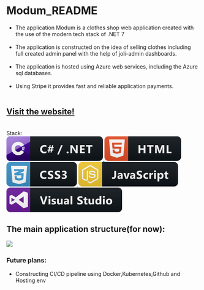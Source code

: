 # Modum_README
<ul>
<li>The application Modum is a clothes shop web application created with the use of the modern tech stack of .NET 7</li><br>
<li>The application is constructed on the idea of selling clothes including full created admin panel with the help of joli-admin dashboards.</li><br>
<li>The application is hosted using Azure web services, including the Azure sql databases.</li><br>
<li>Using Stripe it provides fast and reliable application payments.</li><br>
</ul>

<h2><a href="https://modum.azurewebsites.net/" target="_blank">Visit the website!</a></h2>
<br>
Stack:
<div class="row"> <a href="#">
    <img src="https://github.com/MikeCodesDotNET/ColoredBadges/blob/master/svg/dev/languages/csharp_dotnet.svg" alt="example badge" style="vertical-align:top margin:6px 4px">
  </a> 
<a href="#">
    <img src="https://raw.githubusercontent.com/MikeCodesDotNET/ColoredBadges/master/svg/dev/languages/html.svg" style="vertical-align:top margin:6px 4px">
  </a>  
  <a href="#">
    <img src="https://github.com/MikeCodesDotNET/ColoredBadges/blob/master/svg/dev/languages/css3.svg" alt="example badge" style="vertical-align:top margin:6px 4px">
  </a>  
  <a href="#">
    <img src="https://github.com/MikeCodesDotNET/ColoredBadges/blob/master/svg/dev/languages/js.svg" alt="example badge" style="vertical-align:top margin:6px 4px">
  </a>  
    <a href="#">
    <img src="https://github.com/MikeCodesDotNET/ColoredBadges/blob/master/svg/dev/tools/visualstudio.svg" alt="example badge" style="vertical-align:top margin:6px 4px">
  </a> </div>

<h2>The main application structure(for now):</h2>
<img src="https://github.com/vasioo/ClothesShop_ReadMe/assets/78680789/ee49526d-f259-4fc9-a493-6431c780f395">

<h3>Future plans:</h3>
<ul>
  <li>Constructing CI/CD pipeline using Docker,Kubernetes,Github and Hosting env</li>
</ul>


